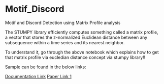 # Motif_Discord
Motif and Discord Detection using Matrix Profile analysis

The STUMPY library efficiently computes something called a matrix profile, a vector that stores the z-normalized Euclidean distance between any subsequence within a time series and its nearest neighbor.

To understand it, go through the above notebook which explains how to get that matrix profile via eucledian distance concept via stumpy library!!

Sample can be found in the below links:

[Documentation Link](https://stumpy.readthedocs.io/en/latest/Tutorial_The_Matrix_Profile.html)
[Paper Link 1](https://www.cs.ucr.edu/~eamonn/PID4481997_extend_Matrix%20Profile_I.pdf)


